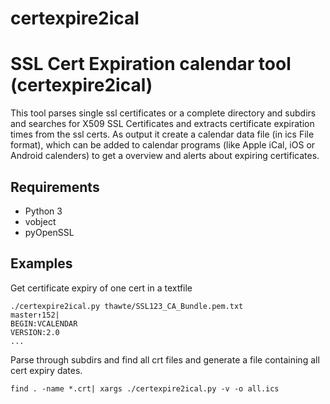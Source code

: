 # certexpire2ical #

# SSL Cert Expiration calendar tool (certexpire2ical)

This tool parses single ssl certificates or a complete directory and subdirs and searches for X509 SSL Certificates and extracts certificate expiration times from the ssl certs.
As output it create a calendar data file (in ics File format), which can be added to calendar programs (like Apple iCal, iOS or Android calenders) to get a overview and alerts about expiring certificates.

## Requirements ##
 
 * Python 3
 * vobject
 * pyOpenSSL

## Examples

Get certificate expiry of one cert in a textfile
```
./certexpire2ical.py thawte/SSL123_CA_Bundle.pem.txt                                                                                                                       master↑152| 
BEGIN:VCALENDAR
VERSION:2.0
...
```

Parse through subdirs and find all crt files and generate a file containing all cert expiry dates.
```
find . -name *.crt| xargs ./certexpire2ical.py -v -o all.ics
```
